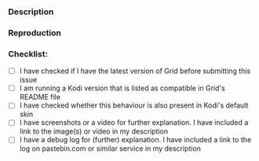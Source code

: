 ### Description
<!-- Describe the issue you are experiencing or the request you want to make -->

### Reproduction
<!-- In the case of a bug report, please describe how to reproduce the problem in clear steps -->

### Checklist:
- [ ] I have checked if I have the latest version of Grid before submitting this issue 
- [ ] I am running a Kodi version that is listed as compatible in Grid's README file
- [ ] I have checked whether this behaviour is also present in Kodi's default skin
- [ ] I have screenshots or a video for further explanation. I have included a link to the image(s) or video in my description 
- [ ] I have a debug log for (further) explanation. I have included a link to the log on pastebin.com or similar service in my description
